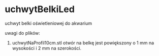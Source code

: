 # uchwytBelkiLed
uchwyt belki oświetleniowej do akwarium

uwagi do plików:
1. uchwytNaProfil10cm.stl
otwór na belkę jest powiększony o 1 mm na wysokości i 2 mm na szerokości.
